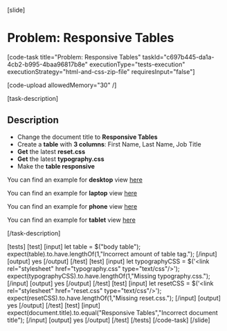 [slide]

# Problem: Responsive Tables

[code-task title="Problem: Responsive Tables" taskId="c697b445-da1a-4cb2-b995-4baa96817b8e" executionType="tests-execution" executionStrategy="html-and-css-zip-file" requiresInput="false"]

[code-upload allowedMemory="30" /]

[task-description]

## Description

* Change the document title to **Responsive Tables**
* Create a **table** with **3 columns**: First Name, Last Name, Job Title
* **Get** the latest **reset.css**
* **Get** the latest **typography.css**
* Make the **table responsive**

You can find an example for **desktop** view [here](https://i.imgur.com/nTtLmvj.png)

You can find an example for **laptop** view [here](https://i.imgur.com/JmkaVPq.png)

You can find an example for **phone** view [here](https://i.imgur.com/i7gTN37.png)

You can find an example for **tablet** view [here](https://i.imgur.com/mTJvJum.png)

[/task-description]

[tests]
[test]
[input]
let table = $("body table");
expect(table).to.have.lengthOf(1,"Incorrect amount of table tag.");
[/input]
[output]
yes
[/output]
[/test]
[test]
[input]
let typographyCSS = $('\<link rel="stylesheet" href="typography.css" type="text/css"/\>');
expect(typographyCSS).to.have.lengthOf(1,"Missing typography.css.");
[/input]
[output]
yes
[/output]
[/test]
[test]
[input]
let resetCSS = $('\<link rel="stylesheet" href="reset.css" type="text/css"/\>');
expect(resetCSS).to.have.lengthOf(1,"Missing reset.css.");
[/input]
[output]
yes
[/output]
[/test]
[test]
[input]
expect(document.title).to.equal("Responsive Tables","Incorrect document title");
[/input]
[output]
yes
[/output]
[/test]
[/tests]
[/code-task]
[/slide]
